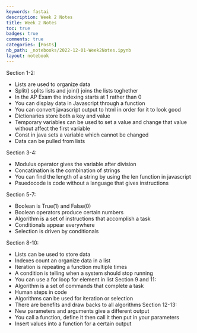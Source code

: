 ```yaml
---
keywords: fastai
description: Week 2 Notes 
title: Week 2 Notes 
toc: true 
badges: true
comments: true
categories: [Posts]
nb_path: _notebooks/2022-12-01-Week2Notes.ipynb
layout: notebook
---
```


<!--
#################################################
### THIS FILE WAS AUTOGENERATED! DO NOT EDIT! ###
#################################################
# file to edit: _notebooks/2022-12-01-Week2Notes.ipynb
-->

<div class="container" id="notebook-container">
        
<div class="cell border-box-sizing text_cell rendered"><div class="inner_cell">
<div class="text_cell_render border-box-sizing rendered_html">
<p>Section 1-2:</p>
<ul>
<li>Lists are used to organize data</li>
<li>Split() splits lists and join() joins the lists toghether</li>
<li>In the AP Exam the indexing starts at 1 rather than 0</li>
<li>You can display data in Javascript through a function</li>
<li>You can convert javascript output to html in order for it to look good</li>
<li>Dictionaries store both a key and value</li>
<li>Temporary variables can be used to set a value and change that value without affect the first variable</li>
<li>Const in java sets a variable which cannot be changed</li>
<li>Data can be pulled from lists</li>
</ul>
<p>Section 3-4:</p>
<ul>
<li>Modulus operator gives the variable after division</li>
<li>Concatination is the combination of strings </li>
<li>You can find the length of a string by using the len function in javascript</li>
<li>Psuedocode is code without a language that gives instructions</li>
</ul>
<p>Section 5-7:</p>
<ul>
<li>Boolean is True(1) and False(0)</li>
<li>Boolean operators produce certain numbers</li>
<li>Algorithm is a set of instructions that accomplish a task</li>
<li>Conditionals appear everywhere</li>
<li>Selection is driven by conditionals</li>
</ul>
<p>Section 8-10:</p>
<ul>
<li>Lists can be used to store data</li>
<li>Indexes count an organize data in a list</li>
<li>Iteration is repeating a function multiple times </li>
<li>A condition is telling when a system should stop running</li>
<li>You can use a for loop for element in list
Section 9 and 11:</li>
<li>Algorithm is a set of commands that complete a task</li>
<li>Human steps in code</li>
<li>Algorithms can be used for iteration or selection</li>
<li>There are benefits and draw backs to all algorithms
Section 12-13:</li>
<li>New parameters and arguments give a different output</li>
<li>You call a function, define it then call it then put in your parameters</li>
<li>Insert values into a function for a certain output</li>
</ul>

</div>
</div>
</div>
</div>
 

